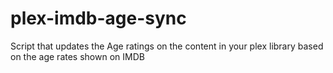 # plex-imdb-age-sync
Script that updates the Age ratings on the content in your plex library based on the age rates shown on IMDB
